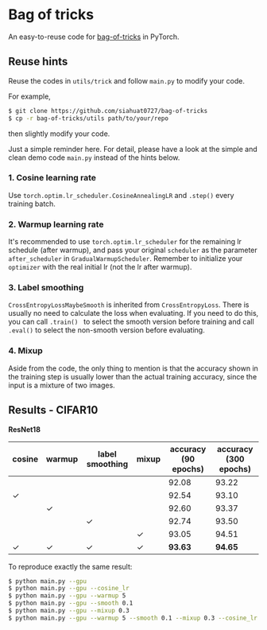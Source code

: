 # Bag of tricks

An easy-to-reuse code for [bag-of-tricks](https://arxiv.org/abs/1812.01187) in PyTorch.

## Reuse hints

Reuse the codes in `utils/trick` and follow `main.py` to modify your code.

For example,

```bash
$ git clone https://github.com/siahuat0727/bag-of-tricks
$ cp -r bag-of-tricks/utils path/to/your/repo
```

then slightly modify your code.

Just a simple reminder here. For detail, please have a look at the simple and clean demo code `main.py` instead of the hints below.

### 1. Cosine learning rate

Use `torch.optim.lr_scheduler.CosineAnnealingLR` and `.step()` every training batch.

### 2. Warmup learning rate

It's recommended to use `torch.optim.lr_scheduler` for the remaining lr schedule (after warmup), and pass your original `scheduler` as the parameter `after_scheduler` in `GradualWarmupScheduler`.
Remember to initialize your `optimizer` with the real initial lr (not the lr after warmup).

### 3. Label smoothing

`CrossEntropyLossMaybeSmooth` is inherited from `CrossEntropyLoss`.
There is usually no need to calculate the loss when evaluating.
If you need to do this, you can call `.train() ` to select the smooth version before training and call `.eval()` to select the non-smooth version before evaluating.

### 4. Mixup

Aside from the code, the only thing to mention is that the accuracy shown in the training step is usually lower than the actual training accuracy, since the input is a mixture of two images.

## Results - CIFAR10

**ResNet18**

cosine|warmup|label smoothing|mixup|accuracy (90 epochs)|accuracy (300 epochs)
--|--|--|--|--|--
| | | | |92.08|93.22
|✓| | | |92.54|93.10
| |✓| | |92.60|93.37
| | |✓| |92.74|93.50
| | | |✓|93.05|94.51
|✓|✓|✓|✓|**93.63**|**94.65**

To reproduce exactly the same result:

```bash
$ python main.py --gpu
$ python main.py --gpu --cosine_lr
$ python main.py --gpu --warmup 5
$ python main.py --gpu --smooth 0.1
$ python main.py --gpu --mixup 0.3
$ python main.py --gpu --warmup 5 --smooth 0.1 --mixup 0.3 --cosine_lr
```
